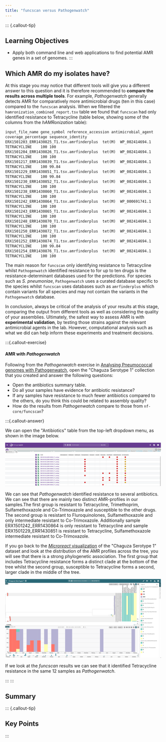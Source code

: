 ```yaml
---
title: "funcscan versus Pathogenwatch"
---
```


::: {.callout-tip}
## Learning Objectives

- Apply both command line and web applications to find potential AMR genes in a set of genomes.
:::

## Which AMR do my isolates have?

At this stage you may notice that different tools will give you a different answer to this question and it is therefore recommended to **compare the results across multiple tools**.
For example, _Pathogenwatch_ generally detects AMR for comparatively more antimicrobial drugs (ten in this case) compared to the `funcscan` analysis. When we filtered the `hamronization_combined_report.tsv` table we found that `funcscan` had only identified resistance to Tetracycline (table below, showing some of the columns from the _hAMRonization_ table):

```
input_file_name	gene_symbol	reference_accession	antimicrobial_agent	coverage_percentage	sequence_identity
ERX1501203_ERR1430825_T1.tsv.amrfinderplus	tet(M)	WP_002414694.1	TETRACYCLINE	100	100
ERX1501204_ERR1430826_T1.tsv.amrfinderplus	tet(M)	WP_002414694.1	TETRACYCLINE	100	100
ERX1501217_ERR1430839_T1.tsv.amrfinderplus	tet(M)	WP_002414694.1	TETRACYCLINE	100	99.84
ERX1501229_ERR1430851_T1.tsv.amrfinderplus	tet(M)	WP_002414694.1	TETRACYCLINE	100	99.84
ERX1501230_ERR1430852_T1.tsv.amrfinderplus	tet(M)	WP_002414694.1	TETRACYCLINE	100	100
ERX1501238_ERR1430860_T1.tsv.amrfinderplus	tet(M)	WP_002414694.1	TETRACYCLINE	100	100
ERX1501242_ERR1430864_T1.tsv.amrfinderplus	tet(M)	WP_000691741.1	TETRACYCLINE	100	100
ERX1501243_ERR1430865_T1.tsv.amrfinderplus	tet(M)	WP_002414694.1	TETRACYCLINE	100	100
ERX1501248_ERR1430870_T1.tsv.amrfinderplus	tet(M)	WP_002414694.1	TETRACYCLINE	100	100
ERX1501250_ERR1430872_T1.tsv.amrfinderplus	tet(M)	WP_002414694.1	TETRACYCLINE	100	100
ERX1501252_ERR1430874_T1.tsv.amrfinderplus	tet(M)	WP_002414694.1	TETRACYCLINE	100	99.84
ERX1501254_ERR1430876_T1.tsv.amrfinderplus	tet(M)	WP_002414694.1	TETRACYCLINE	100	100          
```
The main reason for `funcscan` only identifying resistance to Tetracycline whilst `Pathogenwatch` identified resistance to for up to ten drugs is the resistance-determinant databases used for the predictions.  For species such as _S. pneumoniae_, `Pathogenwatch` uses a curated database specific to the species whilst `funcscan` uses databases such as `amrfinderplus` which contain variants for all species and may not contain the variants in the `Pathogenwatch` database.

In conclusion, always be critical of the analysis of your results at this stage, comparing the output from different tools as well as considering the quality of your assemblies. 
Ultimately, the safest way to assess AMR is with **experimental validation**, by testing those strains against the relevant antimicrobial agents in the lab. 
However, computational analysis such as what we did can help inform these experiments and treatment decisions.

:::{.callout-exercise}
#### AMR with _Pathogenwatch_

Following from the _Pathogenwatch_ exercise in [Analysing Pneumococcal genomes with Pathogenwatch](29-pathogenwatch.md), open the "Chaguza Serotype 1" collection that you created and answer the following questions:

- Open the antibiotics summary table.
- Do all your samples have evidence for antibiotic resistance?
- If any samples have resistance to much fewer antibiotics compared to the others, do you think this could be related to assembly quality?
- How do the results from _Pathogenwatch_ compare to those from `nf-core/funcscan`?

:::{.callout-answer}

We can open the "Antibiotics" table from the top-left dropdown menu, as shown in the image below. 

![](images/pathogenwatch-chaguza.png)

We can see that _Pathogenwatch_ identified resistance to several antibiotics. We can see that there are mainly two distinct AMR-profiles in our samples.The first group is resistant to Tetracycline, Trimethoprim, Sulfamethoxazole and Co-Trimoxazole and susceptible to the other drugs. The second group is resistant to Fluroquinolones, Sulfamethoxazole and only intermediate resistant to Co-Trimoxazole. Additionally sample ERX1501242_ERR1430864 is only resistant to Tetracycline and sample ERX1501229_ERR1430851 is resistant to Tetracycline, Sulfamethoxazole intermediate resistant to Co-Trimoxazole. 

If you go back to the [_Microreact_ visualization](30-tree_visualization.md) of the "Chaguza Serotype 1" dataset and look at the distribution of the AMR profiles across the tree, you will see that there is a strong phylogenetic association. The first group that includes Tetracycline resistance forms a distinct clade at the bottom of the tree whilst the second group, susceptible to Tetracycline forms a second, larger clade in the middle of the tree.

![](images/microreact_pneumo.png)

If we look at the _funcscan_ results we can see that it identified Tetracycline resistance in the same 12 samples as _Pathogenwatch_.

:::
:::

## Summary

::: {.callout-tip}
## Key Points

:::